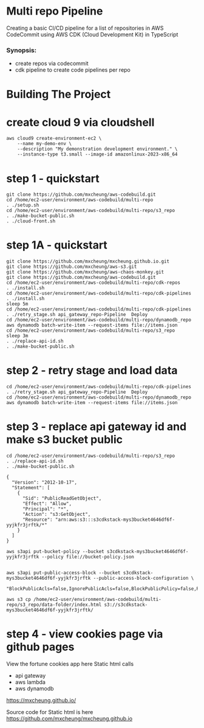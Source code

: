 # Multi repo Pipeline


Creating a basic CI/CD pipeline for a list of repositories in AWS CodeCommit using AWS CDK (Cloud Development Kit) in TypeScript

### Synopsis: 
- create repos via codecommit
- cdk pipeline to create code pipelines per repo


Building The Project
================

  
# create cloud 9 via cloudshell
```
aws cloud9 create-environment-ec2 \
    --name my-demo-env \
    --description "My demonstration development environment." \
    --instance-type t3.small --image-id amazonlinux-2023-x86_64

```
# step 1 - quickstart
```
git clone https://github.com/mxcheung/aws-codebuild.git
cd /home/ec2-user/environment/aws-codebuild/multi-repo
. ./setup.sh
cd /home/ec2-user/environment/aws-codebuild/multi-repo/s3_repo
. ./make-bucket-public.sh
. ./cloud-front.sh

```  
# step 1A - quickstart

```
git clone https://github.com/mxcheung/mxcheung.github.io.git
git clone https://github.com/mxcheung/aws-s3.git
git clone https://github.com/mxcheung/aws-chaos-monkey.git
git clone https://github.com/mxcheung/aws-codebuild.git
cd /home/ec2-user/environment/aws-codebuild/multi-repo/cdk-repos
. ./install.sh
cd /home/ec2-user/environment/aws-codebuild/multi-repo/cdk-pipelines
. ./install.sh
sleep 5m
cd /home/ec2-user/environment/aws-codebuild/multi-repo/cdk-pipelines
. ./retry_stage.sh api_gateway_repo-Pipeline  Deploy
cd /home/ec2-user/environment/aws-codebuild/multi-repo/dynamodb_repo
aws dynamodb batch-write-item --request-items file://items.json
cd /home/ec2-user/environment/aws-codebuild/multi-repo/s3_repo
sleep 3m
. ./replace-api-id.sh  
. ./make-bucket-public.sh

```

# step 2 - retry stage and load data

```
cd /home/ec2-user/environment/aws-codebuild/multi-repo/cdk-pipelines
. ./retry_stage.sh api_gateway_repo-Pipeline  Deploy
cd /home/ec2-user/environment/aws-codebuild/multi-repo/dynamodb_repo
aws dynamodb batch-write-item --request-items file://items.json

```

# step 3 - replace api gateway id and make s3 bucket public

```
cd /home/ec2-user/environment/aws-codebuild/multi-repo/s3_repo
. ./replace-api-id.sh  
. ./make-bucket-public.sh 
```

```
{
  "Version": "2012-10-17",
  "Statement": [
    {
      "Sid": "PublicReadGetObject",
      "Effect": "Allow",
      "Principal": "*",
      "Action": "s3:GetObject",
      "Resource": "arn:aws:s3:::s3cdkstack-mys3bucket4646df6f-yyjkfr3jrftk/*"
    }
  ]
}

```

```
aws s3api put-bucket-policy --bucket s3cdkstack-mys3bucket4646df6f-yyjkfr3jrftk --policy file://bucket-policy.json


aws s3api put-public-access-block --bucket s3cdkstack-mys3bucket4646df6f-yyjkfr3jrftk --public-access-block-configuration \
  "BlockPublicAcls=false,IgnorePublicAcls=false,BlockPublicPolicy=false,RestrictPublicBuckets=false"

aws s3 cp /home/ec2-user/environment/aws-codebuild/multi-repo/s3_repo/data-folder/index.html s3://s3cdkstack-mys3bucket4646df6f-yyjkfr3jrftk/

```

# step 4 - view cookies page via github pages
View the fortune cookies app here
Static html calls 
   * api gateway
   * aws lambda
   * aws dynamodb
     

https://mxcheung.github.io/

Source code for Static html is here https://github.com/mxcheung/mxcheung.github.io


